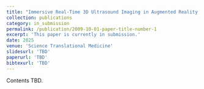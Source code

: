 ```yaml
---
title: "Immersive Real-Time 3D Ultrasound Imaging in Augmented Reality: Contextual Overlays for Medical Training & Practice"
collection: publications
category: in_submission
permalink: /publication/2009-10-01-paper-title-number-1
excerpt: 'This paper is currently in submission.'
date: 2025
venue: 'Science Translational Medicine'
slidesurl: 'TBD'
paperurl: 'TBD'
bibtexurl: 'TBD'
---
```

Contents TBD.
